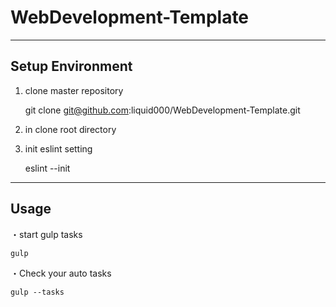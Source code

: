# WebDevelopment-Template

----
## Setup Environment

1. clone master repository

    git clone git@github.com:liquid000/WebDevelopment-Template.git

2. in clone root directory

3. init eslint setting

    eslint --init

----
## Usage

・start gulp tasks

    gulp

・Check your auto tasks

    gulp --tasks
